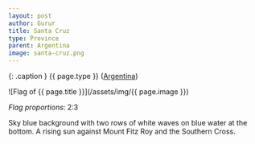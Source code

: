 ```yaml
---
layout: post
author: Gurur
title: Santa Cruz
type: Province
parent: Argentina
image: santa-cruz.png
---
```

{: .caption }
{{ page.type }} ([Argentina](/2019/03/11/argentina.html))

![Flag of {{ page.title }}](/assets/img/{{ page.image }})

*Flag proportions*: 2:3

Sky blue background with two rows of white waves on blue water at the bottom. A rising sun against Mount Fitz Roy and the Southern Cross.